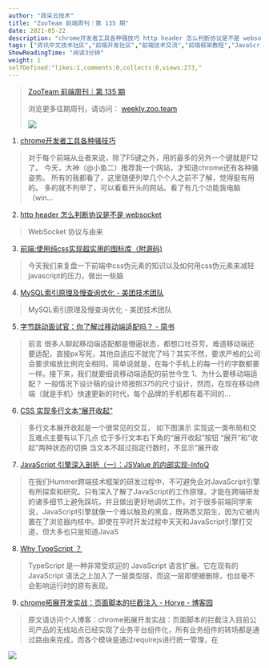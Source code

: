 ```yaml
---
author: "政采云技术"
title: "ZooTeam 前端周刊｜第 135 期"
date: 2021-05-22
description: "chrome开发者工具各种骚技巧 http header 怎么判断协议是不是 websocket 前端使用纯css实现超实用的图标库（附源码) MySQL索引原理及慢查询优化 - 美团技术团队 字节"
tags: ["资讯中文技术社区","前端开发社区","前端技术交流","前端框架教程","JavaScript 学习资源","CSS 技巧与最佳实践","HTML5 最新动态","前端工程师职业发展","开源前端项目","前端技术趋势"]
ShowReadingTime: "阅读3分钟"
weight: 1
selfDefined:"likes:1,comments:0,collects:0,views:273,"
---
```

> [ZooTeam 前端周刊｜第 135 期](https://link.juejin.cn?target=https%3A%2F%2Fweekly.zoo.team%2Fdetail%2F135 "https://weekly.zoo.team/detail/135")
> 
> 浏览更多往期周刊，请访问： [weekly.zoo.team](https://link.juejin.cn?target=https%3A%2F%2Fweekly.zoo.team "https://weekly.zoo.team")
> 
> ![](/images/jueJin/169cad2cbedc403.png)

1.  [chrome开发者工具各种骚技巧](https://juejin.cn/post/6844903604839514125#heading-12 "https://juejin.cn/post/6844903604839514125#heading-12")

> 对于每个前端从业者来说，除了F5键之外，用的最多的另外一个键就是F12了。 今天，大神（@小鱼二）推荐我一个网站，才知道chrome还有各种骚姿势。 所有的我都看了，这里随便列举几个个人之前不了解，觉得挺有用的。 多的就不列举了，可以看看开头的网站。看了有几个功能我电脑（win…

2.  [http header 怎么判断协议是不是 websocket](https://link.juejin.cn?target=https%3A%2F%2Fmp.weixin.qq.com%2Fs%2FZ7tYp9MLMbHKnPFyFFlJEg "https://mp.weixin.qq.com/s/Z7tYp9MLMbHKnPFyFFlJEg")

> WebSocket 协议与由来

3.  [前端:使用纯css实现超实用的图标库（附源码)](https://link.juejin.cn?target=https%3A%2F%2Fmp.weixin.qq.com%2Fs%2FR6hBGszujIMDBYvPvhWLew "https://mp.weixin.qq.com/s/R6hBGszujIMDBYvPvhWLew")

> 今天我们来复盘一下前端中css伪元素的知识以及如何用css伪元素来减轻javascript的压力，做出一些脑

4.  [MySQL索引原理及慢查询优化 - 美团技术团队](https://link.juejin.cn?target=https%3A%2F%2Ftech.meituan.com%2F2014%2F06%2F30%2Fmysql-index.html "https://tech.meituan.com/2014/06/30/mysql-index.html")

> MySQL索引原理及慢查询优化 - 美团技术团队

5.  [字节跳动面试官：你了解过移动端适配吗？ - 简书](https://link.juejin.cn?target=https%3A%2F%2Fwww.jianshu.com%2Fp%2F2869d0306752%2F "https://www.jianshu.com/p/2869d0306752/")

> 前言 很多人聊起移动端适配都是懵逼状态，都想口吐芬芳。难道移动端还要适配，直接px写死，其他自适应不就完了吗？其实不然，要求严格的公司会要求缩放比例完全相同，简单说就是，在每个手机上的每一行的字数都要一样。接下来，我们就要细说移动端适配的前世今生 1、为什么要移动端适配？ 一般情况下设计稿的设计师按照375的尺寸设计，然而，在现在移动终端（就是手机）快速更新的时代，每个品牌的手机都有着不同的...

6.  [CSS 实现多行文本“展开收起”](https://juejin.cn/post/6963904955262435336#heading-0 "https://juejin.cn/post/6963904955262435336#heading-0")

> 多行文本展开收起是一个很常见的交互， 如下图演示 实现这一类布局和交互难点主要有以下几点 位于多行文本右下角的“展开收起”按钮 “展开”和“收起”两种状态的切换 当文本不超过指定行数时，不显示“展开收

7.  [JavaScript 引擎深入剖析（一）：JSValue 的内部实现-InfoQ](https://link.juejin.cn?target=https%3A%2F%2Fwww.infoq.cn%2Farticle%2Fe8CdMSWKcDJSk3JhrGus "https://www.infoq.cn/article/e8CdMSWKcDJSk3JhrGus")

> 在我们Hummer跨端技术框架的研发过程中，不可避免会对JavaScript引擎有所探索和研究。只有深入了解了JavaScript的工作原理，才能在跨端研发的诸多细节上避免踩坑，并且做出更好地调优工作。对于很多前端同学来说，JavaScript引擎就像一个难以触及的黑盒，既熟悉又陌生，因为它被内置在了浏览器内核中。即使在平时开发过程中天天和JavaScript引擎打交道，但大多也只是知道JavaS

8.  [Why TypeScript ？](https://link.juejin.cn?target=https%3A%2F%2Fmp.weixin.qq.com%2Fs%2Fi1Y9GJAYMcCh1EPsJDWQtw "https://mp.weixin.qq.com/s/i1Y9GJAYMcCh1EPsJDWQtw")

> TypeScript 是一种非常受欢迎的 JavaScript 语言扩展。它在现有的 JavaScript 语法之上加入了一层类型层，而这一层即使被删除，也丝毫不会影响运行时的原有表现。

9.  [chrome拓展开发实战：页面脚本的拦截注入 - Horve - 博客园](https://link.juejin.cn?target=https%3A%2F%2Fwww.cnblogs.com%2Fhorve%2Fp%2F4672890.html "https://www.cnblogs.com/horve/p/4672890.html")

> 原文请访问个人博客：chrome拓展开发实战：页面脚本的拦截注入目前公司产品的无线站点已经实现了业务平台组件化，所有业务组件的转场都是通过路由来完成，而各个模块是通过requirejs进行统一管理，在

![](/images/jueJin/19b63d50ebcc4ae.png)